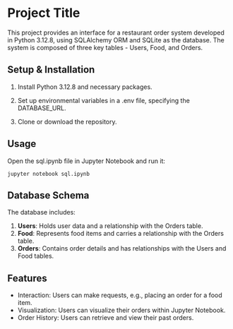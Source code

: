 # Project Title

This project provides an interface for a restaurant order system developed in Python 3.12.8, using SQLAlchemy ORM and SQLite as the database. The system is composed of three key tables - Users, Food, and Orders. 

## Setup & Installation

1. Install Python 3.12.8 and necessary packages. 

2. Set up environmental variables in a .env file, specifying the DATABASE_URL.

3. Clone or download the repository.

## Usage

Open the sql.ipynb file in Jupyter Notebook and run it:

```shell
jupyter notebook sql.ipynb
```

## Database Schema

The database includes:

1. **Users**: Holds user data and a relationship with the Orders table.
2. **Food**: Represents food items and carries a relationship with the Orders table.
3. **Orders**: Contains order details and has relationships with the Users and Food tables.

## Features

- Interaction: Users can make requests, e.g., placing an order for a food item.
- Visualization: Users can visualize their orders within Jupyter Notebook.
- Order History: Users can retrieve and view their past orders.
